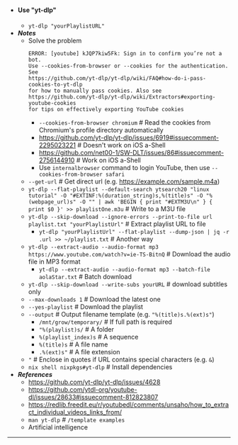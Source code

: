 - #### Use "yt-dlp"
    - `yt-dlp "yourPlaylistURL"`
- ***Notes***
    - Solve the problem
      ```
      ERROR: [youtube] kJQP7kiw5Fk: Sign in to confirm you’re not a bot.
      Use --cookies-from-browser or --cookies for the authentication. See
      https://github.com/yt-dlp/yt-dlp/wiki/FAQ#how-do-i-pass-cookies-to-yt-dlp
      for how to manually pass cookies. Also see
      https://github.com/yt-dlp/yt-dlp/wiki/Extractors#exporting-youtube-cookies
      for tips on effectively exporting YouTube cookies
      ```
        - `--cookies-from-browser chromium` # Read the cookies from Chromium's profile directory automatically
        - https://github.com/yt-dlp/yt-dlp/issues/6919#issuecomment-2295023221 # Doesn't work on iOS a-Shell
        - https://github.com/net00-1/SW-DLT/issues/86#issuecomment-2756144910 # Work on iOS a-Shell
        - Use `internalbrowser` command to login YouTube, then use `--cookies-from-browser safari`
    - `--get-url` # Get direct url (e.g. https://example.com/sample.m4a)
    - `yt-dlp --flat-playlist --default-search ytsearch20 "linux tutorial" -O "#EXTINF:%(duration_string)s,%(title)s" -O "%(webpage_url)s" -O "" | awk 'BEGIN { print "#EXTM3U\n" } { print $0 }' >> playlistOne.m3u` # Write to a M3U file
    - `yt-dlp --skip-download --ignore-errors --print-to-file url playlist.txt "yourPlaylistUrl"` # Extract playlist URL to file
        - `yt-dlp "yourPlaylistUrl" --flat-playlist --dump-json | jq -r .url >> ~/playlist.txt` # Another way
    - `yt-dlp --extract-audio --audio-format mp3 https://www.youtube.com/watch?v=ie-TS-BitnQ` # Download the audio file in MP3 format
        - `yt-dlp --extract-audio --audio-format mp3 --batch-file aolaStar.txt` # Batch download
    - `yt-dlp --skip-download --write-subs yourURL` # download subtitles only
    - `--max-downloads 1` # Download the latest one
    - `--yes-playlist` # Download the playlist
    - `--output` # Output filename template (e.g. `"%(title)s.%(ext)s"`)
        - `/mnt/grow/temporary/` # If full path is required
        - `"%(playlist)s/` # A folder
        - `%(playlist_index)s` # A sequence
        - `%(title)s` # A file name
        - `.%(ext)s"` # A file extension
    - `"` # Enclose in quotes if URL contains special characters (e.g. `&`)
    - `nix shell nixpkgs#yt-dlp` # Install dependencies
- ***References***
    - https://github.com/yt-dlp/yt-dlp/issues/4628
    - https://github.com/ytdl-org/youtube-dl/issues/28633#issuecomment-812823807
    - https://redlib.freedit.eu/r/youtubedl/comments/unsaho/how_to_extract_individual_videos_links_from/
    - `man yt-dlp` # `/template examples`
    - Artificial intelligence
- ---
